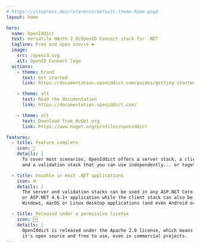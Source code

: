 ```yaml
---
# https://vitepress.dev/reference/default-theme-home-page
layout: home

hero:
  name: OpenIddict
  text: Versatile OAuth 2.0/OpenID Connect stack for .NET
  tagline: Free and open source ❤
  image:
    src: /openid.svg
    alt: OpenID Connect logo
  actions:
    - theme: brand
      text: Get started
      link: https://documentation.openiddict.com/guides/getting-started/

    - theme: alt
      text: Read the documentation
      link: https://documentation.openiddict.com/

    - theme: alt
      text: Download from NuGet.org
      link: https://www.nuget.org/profiles/openiddict

features:
  - title: Feature complete
    icon: 📜
    details: |
      To cover most scenarios, OpenIddict offers a server stack, a client stack
      and a validation stack that you can use independently... or together.

  - title: Usuable in most .NET applications
    icon: 🌐
    details: |
      The server and validation stacks can be used in any ASP.NET Core 2.1+
      or ASP.NET 4.6.1+ application while the client stack can also be used in
      Windows, macOS or Linux desktop applications (and even Android or iOS apps!)

  - title: Released under a permissive license
    icon: 🆓
    details: |
      OpenIddict is released under the Apache 2.0 license, which means
      it's open source and free to use, even in commercial projects.
---
```


